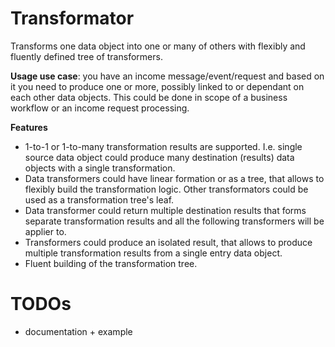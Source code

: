 # Transformator
Transforms one data object into one or many of others with flexibly and fluently defined tree of transformers.

**Usage use case**: you have an income message/event/request and based on it you need to produce one or more, possibly linked to or dependant on each other data objects. This could be done in scope of a business workflow or an income request processing.

**Features**

* 1-to-1 or 1-to-many transformation results are supported. I.e. single source data object could produce many destination (results) data objects with a single transformation.
* Data transformers could have linear formation or as a tree, that allows to flexibly build the transformation logic. Other transformators could be used as a transformation tree's leaf.
* Data transformer could return multiple destination results that forms separate transformation results and all the following transformers will be applier to.
* Transformers could produce an isolated result, that allows to produce multiple transformation results from a single entry data object.
* Fluent building of the transformation tree.

# TODOs
* documentation + example